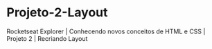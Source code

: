 # Projeto-2-Layout
Rocketseat Explorer | Conhecendo novos conceitos de HTML e CSS | Projeto 2 | Recriando Layout
